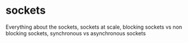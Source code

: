 # sockets
Everything about the sockets, sockets at scale, blocking sockets vs non blocking sockets, synchronous vs asynchronous sockets
